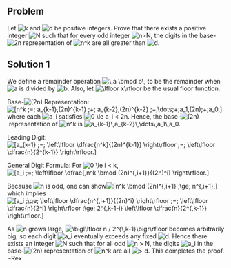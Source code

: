 ## Problem

Let ![$k$](https://latex.artofproblemsolving.com/8/c/3/8c325612684d41304b9751c175df7bcc0f61f64f.png) and ![$d$](https://latex.artofproblemsolving.com/9/6/a/96ab646de7704969b91c76a214126b45f2b07b25.png) be positive integers. Prove that there exists a positive integer ![$N$](https://latex.artofproblemsolving.com/f/c/9/fc97ef67268cd4e91bacdf12b8901d7036c9a056.png) such that for every odd integer ![$n>N$](https://latex.artofproblemsolving.com/4/1/8/41828839bdbce311cf0d292fa5cc636454911d09.png), the digits in the base-![$2n$](https://latex.artofproblemsolving.com/f/9/3/f93f5c51ea4b04b4992b003b39479f29018f6bda.png) representation of ![$n^k$](https://latex.artofproblemsolving.com/7/3/7/7371e478d919c41803f3932047acd489c69687f4.png) are all greater than ![$d$](https://latex.artofproblemsolving.com/9/6/a/96ab646de7704969b91c76a214126b45f2b07b25.png).

## Solution 1

We define a remainder operation ![$\,a \bmod b\,$](https://latex.artofproblemsolving.com/8/a/5/8a5f2af3d695ba59b205a381df06b823298ee222.png) to be the remainder when ![$a$](https://latex.artofproblemsolving.com/c/7/d/c7d457e388298246adb06c587bccd419ea67f7e8.png) is divided by ![$b$](https://latex.artofproblemsolving.com/8/1/3/8136a7ef6a03334a7246df9097e5bcc31ba33fd2.png). Also, let ![$\lfloor x\rfloor$](https://latex.artofproblemsolving.com/4/4/1/441416e660d25335f27e55334ac2a06e51541c97.png) be the usual floor function.

Base-![$(2n)$](https://latex.artofproblemsolving.com/9/8/e/98e656410c779472d72a475496f9fceff6dd253e.png) Representation:![\[n^k \;=\; a_{k-1}\,(2n)^{k-1} \;+\; a_{k-2}\,(2n)^{k-2} \;+\;\dots\;+\;a_1\,(2n)\;+\;a_0,\]](https://latex.artofproblemsolving.com/7/9/4/79418ecf275ab03231a42da3a05fc978c4c48fb5.png)where each ![$a_i$](https://latex.artofproblemsolving.com/4/1/2/412787c048e28774dc63fc27db42dc52ca858de7.png) satisfies ![$0 \le a_i < 2n.$](https://latex.artofproblemsolving.com/f/4/3/f43fc88c94e1f7e72cede90b3a98b31f5d4fd292.png) Hence, the base-![$(2n)$](https://latex.artofproblemsolving.com/9/8/e/98e656410c779472d72a475496f9fceff6dd253e.png) representation of ![$n^k$](https://latex.artofproblemsolving.com/7/3/7/7371e478d919c41803f3932047acd489c69687f4.png) is ![$a_{k-1}\,a_{k-2}\,\dots\,a_1\,a_0.$](https://latex.artofproblemsolving.com/2/b/8/2b84046052cc8b7f13b2362de2fa27bdad419e56.png)

Leading Digit:![\[a_{k-1}  \;=\;  \left\lfloor  \dfrac{n^k}{(2n)^{k-1}} \right\rfloor \;=\; \left\lfloor \dfrac{n}{2^{k-1}} \right\rfloor.\]](https://latex.artofproblemsolving.com/2/c/a/2cacdbe674787eac6e683b68e4a8611bd0ecb39d.png)

General Digit Formula: For ![$0 \le i < k,$](https://latex.artofproblemsolving.com/6/f/0/6f019af972d6e73aa4f8f245f07dfdb68f3f8195.png)![\[a_i  \;=\; \left\lfloor  \dfrac{\,n^k \bmod (2n)^{\,i+1}}{(2n)^i} \right\rfloor.\]](https://latex.artofproblemsolving.com/a/f/e/afe3bfe3ee70842b0f93d87d221568e0e175e22d.png)

Because ![$n$](https://latex.artofproblemsolving.com/1/7/4/174fadd07fd54c9afe288e96558c92e0c1da733a.png) is odd, one can show![\[n^k \bmod (2n)^{\,i+1} \;\ge\; n^{\,i+1},\]](https://latex.artofproblemsolving.com/9/3/d/93dc192a9d2b0cc4c4f12dcab963392cd9b1cb63.png)which implies![\[a_i  \;\ge\; \left\lfloor \dfrac{n^{\,i+1}}{(2n)^i} \right\rfloor \;=\; \left\lfloor \dfrac{n}{2^i} \right\rfloor \;\ge\; 2^{\,k-1-i} \left\lfloor \dfrac{n}{2^{\,k-1}} \right\rfloor.\]](https://latex.artofproblemsolving.com/2/7/8/27849ba410056c26ae3687e20b9b88a75e4c35cd.png)

As ![$n$](https://latex.artofproblemsolving.com/1/7/4/174fadd07fd54c9afe288e96558c92e0c1da733a.png) grows large, ![$\bigl\lfloor n / 2^{\,k-1}\bigr\rfloor$](https://latex.artofproblemsolving.com/a/0/e/a0e1626d8e9f9253e3585bbac3d08c48aa9f08ed.png) becomes arbitrarily big, so each digit ![$a_i$](https://latex.artofproblemsolving.com/4/1/2/412787c048e28774dc63fc27db42dc52ca858de7.png) eventually exceeds any fixed ![$d.$](https://latex.artofproblemsolving.com/7/f/c/7fc20cbb9094799e89db1f2762f5f073abe9d1bd.png) Hence there exists an integer ![$N$](https://latex.artofproblemsolving.com/f/c/9/fc97ef67268cd4e91bacdf12b8901d7036c9a056.png) such that for all odd ![$n > N,$](https://latex.artofproblemsolving.com/3/2/9/3293e8e5968cf6dba46076a1349f16af149b7255.png) the digits ![$a_i$](https://latex.artofproblemsolving.com/4/1/2/412787c048e28774dc63fc27db42dc52ca858de7.png) in the base-![$(2n)$](https://latex.artofproblemsolving.com/9/8/e/98e656410c779472d72a475496f9fceff6dd253e.png) representation of ![$n^k$](https://latex.artofproblemsolving.com/7/3/7/7371e478d919c41803f3932047acd489c69687f4.png) are all ![$> d.$](https://latex.artofproblemsolving.com/c/7/0/c70993f7967ffd6b576cce5096a37fbbd0affac6.png) This completes the proof. ~Rex